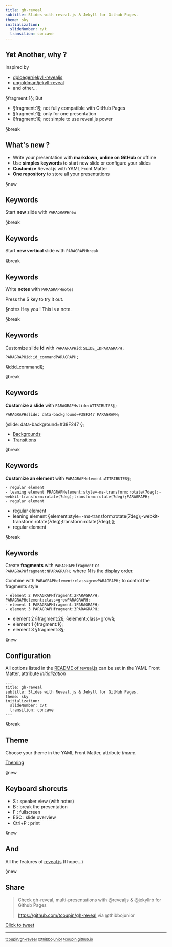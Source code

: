 ```yaml
---
title: gh-reveal
subtitle: Slides with reveal.js & Jekyll for Github Pages.
theme: sky
initialization:
  slideNumber: c/t
  transition: concave
---
```


<script src="https://use.fontawesome.com/bc0b7d3ca9.js"></script>


## Yet Another, why ?

Inspired by 

- [<i class="fa fa-2 fa-github" aria-hidden="true"></i> dploeger/jekyll-revealjs](https://github.com/dploeger/jekyll-revealjs)
- [<i class="fa fa-2 fa-github" aria-hidden="true"></i> ungoldman/jekyll-reveal](https://github.com/ungoldman/jekyll-reveal)
- and other...

§fragment:1§; But

- §fragment:1§; not fully compatible with GitHub Pages
- §fragment:1§; only for one presentation
- §fragment:1§; not simple to use reveal.js power


§break

## What's new ?

- Write your presentation with **markdown**, **online on GitHub** or offline
- Use **simples keywords** to start new slide or configure your slides
- **Customize** Reveal.js with YAML Front Matter
- **One repository** to store all your presentations

§new



## Keywords

Start **new** slide with `PARAGRAPHnew`

§break

## Keywords

Start **new vertical** slide with `PARAGRAPHbreak`

§break

## Keywords

Write **notes** with `PARAGRAPHnotes`

Press the S key to try it out.

§notes
Hey you ! This is a note.

§break

## Keywords

Customize slide **id** with `PARAGRAPHid:SLIDE_IDPARAGRAPH;`

```
PARAGRAPHid:id_commandPARAGRAPH;
```
§id:id_command§;


§break

## Keywords

**Customize a slide** with `PARAGRAPHslide:ATTRIBUTES§;`

```
PARAGRAPHslide: data-background=#38F247 PARAGRAPH;
```
§slide: data-background=#38F247 §;

- [Backgrounds](https://github.com/hakimel/reveal.js#slide-backgrounds)
- [Transitions](https://github.com/hakimel/reveal.js#slide-transitions)

§break

## Keywords

**Customize an element** with `PARAGRAPHelement:ATTRIBUTES§;`

```
- regular element
- leaning element PRAGRAPHelement:style=-ms-transform:rotate(7deg);-webkit-transform:rotate(7deg);transform:rotate(7deg);PARAGRAPH;
- regular element
```

- regular element
- leaning element §element:style=-ms-transform:rotate(7deg);-webkit-transform:rotate(7deg);transform:rotate(7deg);§;
- regular element

§break

## Keywords

Create **fragments** with `PARAGRAPHfragment` or `PARAGRAPHfragment:NPARAGRAPH;` where N is the display order.

Combine with `PARAGRAPHelement:class=growPARAGRAPH;` to control the fragments style

```
- element 2 PARAGRAPHfragment:2PARAGRAPH; PARAGRAPHelement:class=growPARAGRAPH;
- element 1 PARAGRAPHfragment:1PARAGRAPH;
- element 3 PARAGRAPHfragment:3PARAGRAPH;
```

- element 2 §fragment:2§; §element:class=grow§;
- element 1 §fragment:1§;
- element 3 §fragment:3§;

§new


## Configuration

All options listed in the [README of reveal.js](https://github.com/hakimel/reveal.js#configuration) can be set in the YAML Front Matter, attribute *initialization*

```
---
title: gh-reveal
subtitle: Slides with Reveal.js & Jekyll for GitHub Pages.
theme: sky
initialization:
  slideNumber: c/t
  transition: concave
---
```

§break

## Theme

Choose your theme in the YAML Front Matter, attribute *theme*.

[Theming](https://github.com/hakimel/reveal.js#theming)

§new

## Keyboard shorcuts

- S : speaker view (with notes)
- B : break the presentation
- F : fullscreen
- ESC : slide overview
- Ctrl+P : print

§new

## And

All the features of [reveal.js](https://github.com/hakimel/reveal.js) (I hope...)

§new

## Share


> Check gh-reveal, multi-presentations with @revealjs & @jekyllrb for Github Pages
>
> https://github.com/tcoupin/gh-reveal
> via @thibbojunior

[Click to tweet <i class="fa fa-twitter" aria-hidden="true"></i>](https://twitter.com/intent/tweet?text=Check%20gh-reveal%2C%20multi-presentations%20with%20%40revealjs%20%26%20%40jekyllrb%20for%20Github%20Pages&url=https%3A%2F%2Fgithub.com%2Ftcoupin%2Fgh-reveal&via=thibbojunior)

---

<small>[<i class="fa fa-github" aria-hidden="true"></i> tcoupin/gh-reveal](https://github.com/tcoupin/gh-reveal) [<i class="fa fa-twitter" aria-hidden="true"></i> @thibbojunior](https://twitter.com/thibbojunior) [<i class="fa fa-external-link" aria-hidden="true"></i> tcoupin.github.io](https://tcoupin.github.io)</small>


<script type="text/javascript">
(function(){
	var mlink=document.createElement('a');
	mlink.setAttribute("href","https://github.com/tcoupin/gh-reveal");
	mlink.setAttribute("style","    position: absolute; top: 0; right: 0; z-index: 1000;");
	mlink.innerHTML='<img style="position: absolute; top: 0; right: 0; border: 0;" src="https://camo.githubusercontent.com/a6677b08c955af8400f44c6298f40e7d19cc5b2d/68747470733a2f2f73332e616d617a6f6e6177732e636f6d2f6769746875622f726962626f6e732f666f726b6d655f72696768745f677261795f3664366436642e706e67" alt="Fork me on GitHub" data-canonical-src="https://s3.amazonaws.com/github/ribbons/forkme_right_gray_6d6d6d.png">';
	document.body.insertBefore(mlink, document.body.childNodes[0]);
})();
</script>
